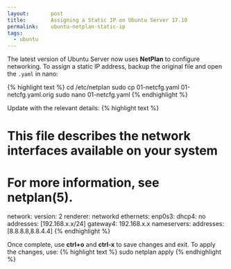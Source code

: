 ```yaml
---
layout:       post
title:        Assigning a Static IP on Ubuntu Server 17.10
permalink:    ubuntu-netplan-static-ip
tags:
  - ubuntu
---
```


The latest version of Ubuntu Server now uses **NetPlan** to configure networking. To assign a static IP address, backup the original file and open the `.yaml` in nano:

{% highlight text %}
cd /etc/netplan
sudo cp 01-netcfg.yaml 01-netcfg.yaml.orig
sudo nano 01-netcfg.yaml 
{% endhighlight %}

Update with the relevant details:
{% highlight text %}
# This file describes the network interfaces available on your system
# For more information, see netplan(5).
network:
  version: 2
  renderer: networkd
  ethernets:
    enp0s3:
      dhcp4: no
      addresses: [192.168.x.x/24]
      gateway4: 192.168.x.x
      nameservers:
        addresses: [8.8.8.8,8.8.4.4]
{% endhighlight %}

Once complete, use **ctrl+o** and **ctrl-x** to save changes and exit. To apply the changes, use:
{% highlight text %}
sudo netplan apply
{% endhighlight %}
